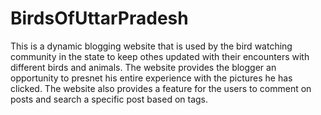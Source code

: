 # BirdsOfUttarPradesh
This is a dynamic blogging website that is used by the bird watching community in the state to keep othes updated with their encounters with different birds and animals.
The website provides the blogger an opportunity to presnet his entire experience with the pictures he has clicked. The website also provides a feature for the users to comment on posts and search a specific post based on tags. 
